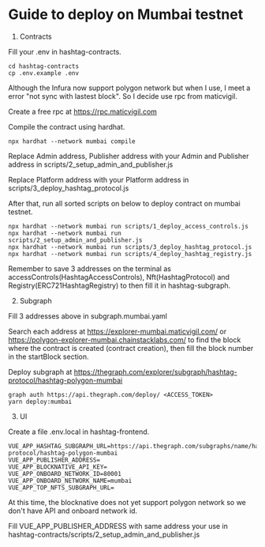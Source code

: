 # Guide to deploy on Mumbai testnet

1. Contracts 

Fill your .env in hashtag-contracts.

```
cd hashtag-contracts
cp .env.example .env
```

Although the Infura now support polygon network but when I use, I meet a error "not sync with lastest block". So I decide use rpc from maticvigil.

Create a free rpc at https://rpc.maticvigil.com

Compile the contract using hardhat.

```
npx hardhat --network mumbai compile
```

Replace Admin address, Publisher address with your Admin and Publisher address in scripts/2_setup_admin_and_publisher.js

Replace Platform address with your Platform address in scripts/3_deploy_hashtag_protocol.js

After that, run all sorted scripts on below to deploy contract on mumbai testnet.

```
npx hardhat --network mumbai run scripts/1_deploy_access_controls.js
npx hardhat --network mumbai run scripts/2_setup_admin_and_publisher.js
npx hardhat --network mumbai run scripts/3_deploy_hashtag_protocol.js
npx hardhat --network mumbai run scripts/4_deploy_hashtag_registry.js
```

Remember to save 3 addresses on the terminal as accessControls(HashtagAccessControls), Nft(HashtagProtocol) and Registry(ERC721HashtagRegistry) to then fill it in hashtag-subgraph.

2. Subgraph 

Fill 3 addresses above in subgraph.mumbai.yaml

Search each address at https://explorer-mumbai.maticvigil.com/ or https://polygon-explorer-mumbai.chainstacklabs.com/ to find the block where the contract is created (contract creation), then fill the block number in the startBlock section. 

Deploy subgraph at https://thegraph.com/explorer/subgraph/hashtag-protocol/hashtag-polygon-mumbai

```
graph auth https://api.thegraph.com/deploy/ <ACCESS_TOKEN>
yarn deploy:mumbai
```

3. UI

Create a file .env.local in hashtag-frontend.

```
VUE_APP_HASHTAG_SUBGRAPH_URL=https://api.thegraph.com/subgraphs/name/hashtag-protocol/hashtag-polygon-mumbai
VUE_APP_PUBLISHER_ADDRESS=
VUE_APP_BLOCKNATIVE_API_KEY=
VUE_APP_ONBOARD_NETWORK_ID=80001
VUE_APP_ONBOARD_NETWORK_NAME=mumbai
VUE_APP_TOP_NFTS_SUBGRAPH_URL=
```

At this time, the blocknative does not yet support polygon network so we don't have API and onboard network id.

Fill VUE_APP_PUBLISHER_ADDRESS with same address your use in hashtag-contracts/scripts/2_setup_admin_and_publisher.js

